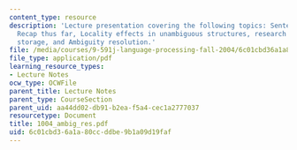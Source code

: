 ```yaml
---
content_type: resource
description: 'Lecture presentation covering the following topics: Sentence processing:
  Recap thus far, Locality effects in unambiguous structures, research results, Syntactic
  storage, and Ambiguity resolution.'
file: /media/courses/9-591j-language-processing-fall-2004/6c01cbd36a1a80ccddbe9b1a09d19faf_1004_ambig_res.pdf
file_type: application/pdf
learning_resource_types:
- Lecture Notes
ocw_type: OCWFile
parent_title: Lecture Notes
parent_type: CourseSection
parent_uid: aa44dd02-db91-b2ea-f5a4-cec1a2777037
resourcetype: Document
title: 1004_ambig_res.pdf
uid: 6c01cbd3-6a1a-80cc-ddbe-9b1a09d19faf
---
```


